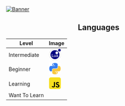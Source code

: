 <a href="https://github.com/xyahsvr">
  <img src="https://i.imgur.com/fKAzR78.png" alt="Banner">
</a>

<table style="margin: 0px auto;">
  <h2 style="text-align:center; text-decoration: none; border-bottom: none;">Languages</h2>
  <thead>
    <tr>
      <th style="text-align: center;">Level</th>
      <th style="text-align: center;">Image</th>
    </tr>
  </thead>
  <tbody>
    <tr>
      <td>Intermediate</td>
      <td>
        <img src="images/lua.png" width="32" style="vertical-align: -2px" alt="Lua">
      </td>
    </tr>
    <tr>
      <td>Beginner</td>
      <td>
        <img src="images/python.png" width="32" alt="Python">
      </td>
    </tr>
    <tr>
      <td>Learning</td>
      <td style="height: 35px;">
        <img src="images/js.png" width="32" alt="JavaScript">
      </td>
    </tr>
    <tr>
      <td>Want To Learn</td>
      <td>
      </td>
    </tr>
  </tbody>
</table>
